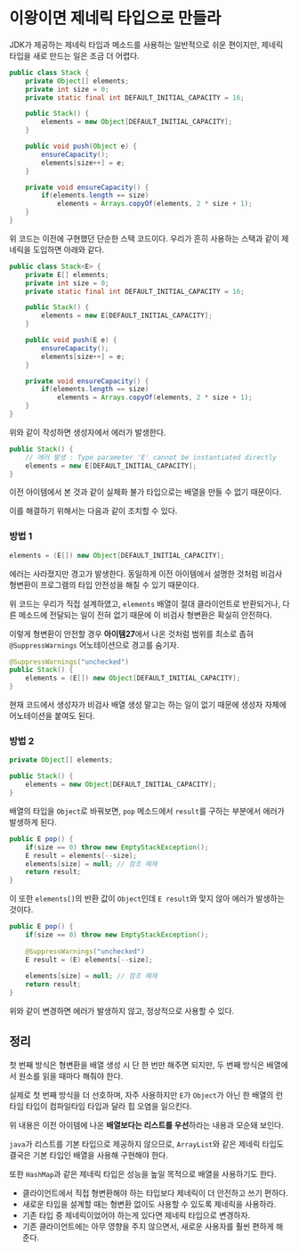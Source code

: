 # 이왕이면 제네릭 타입으로 만들라

JDK가 제공하는 제네릭 타입과 메소드를 사용하는 일반적으로 쉬운 편이지만, 제네릭 타입을 새로 만드는 일은 조금 더 어렵다.

```java
public class Stack {
    private Object[] elements;
    private int size = 0;
    private static final int DEFAULT_INITIAL_CAPACITY = 16;

    public Stack() {
        elements = new Object[DEFAULT_INITIAL_CAPACITY];
    }

    public void push(Object e) {
        ensureCapacity();
        elements[size++] = e;
    }

    private void ensureCapacity() {
        if(elements.length == size)
            elements = Arrays.copyOf(elements, 2 * size + 1);
    }
}
```

위 코드는 이전에 구현했던 단순한 스택 코드이다.
우리가 흔히 사용하는 스택과 같이 제네릭을 도입하면 아래와 같다.

```java
public class Stack<E> {
    private E[] elements;
    private int size = 0;
    private static final int DEFAULT_INITIAL_CAPACITY = 16;

    public Stack() {
        elements = new E[DEFAULT_INITIAL_CAPACITY];
    }

    public void push(E e) {
        ensureCapacity();
        elements[size++] = e;
    }

    private void ensureCapacity() {
        if(elements.length == size)
            elements = Arrays.copyOf(elements, 2 * size + 1);
    }
}
```

위와 같이 작성하면 생성자에서 에러가 발생한다.

```java
public Stack() {
    // 에러 발생 : Type parameter 'E' cannot be instantiated directly
    elements = new E[DEFAULT_INITIAL_CAPACITY];
}
```

이전 아이템에서 본 것과 같이 실체화 불가 타입으로는 배열을 만들 수 없기 때문이다.

이를 해결하기 위해서는 다음과 같이 조치할 수 있다.

### 방법 1

```java
elements = (E[]) new Object[DEFAULT_INITIAL_CAPACITY];
```

에러는 사라졌지만 경고가 발생한다. 동일하게 이전 아이템에서 설명한 것처럼 비검사 형변환이 프로그램의 타입 안전성을 해칠 수 있기 때문이다.

위 코드는 우리가 직접 설계하였고, `elements` 배열이 절대 클라이언트로 반환되거나, 다른 메소드에 전달되는 일이 전혀 없기 때문에 이 비검사 형변환은 확실히 안전하다.

이렇게 형변환이 안전할 경우 **아이템27**에서 나온 것처럼 범위를 최소로 좁혀 `@SuppressWarnings` 어노테이션으로 경고를 숨기자.

```java
@SuppressWarnings("unchecked")
public Stack() {
    elements = (E[]) new Object[DEFAULT_INITIAL_CAPACITY];
}
```

현재 코드에서 생성자가 비검사 배열 생성 말고는 하는 일이 없기 때문에 생성자 자체에 어노테이션을 붙여도 된다.

### 방법 2

```java
private Object[] elements;

public Stack() {
    elements = new Object[DEFAULT_INITIAL_CAPACITY];
}
```

배열의 타입을 `Object`로 바꿔보면, `pop` 메소드에서 `result`를 구하는 부분에서 에러가 발생하게 된다.

```java
public E pop() {
    if(size == 0) throw new EmptyStackException();
    E result = elements[--size];
    elements[size] = null; // 참조 해제
    return result;
}
```

이 또한 `elements[]`의 반환 값이 `Object`인데 `E result`와 맞지 않아 에러가 발생하는 것이다.

```java
public E pop() {
    if(size == 0) throw new EmptyStackException();
    
    @SuppressWarnings("unchecked")
    E result = (E) elements[--size];
    
    elements[size] = null; // 참조 해제
    return result;
}
```

위와 같이 변경하면 에러가 발생하지 않고, 정상적으로 사용할 수 있다.

## 정리

첫 번째 방식은 형변환을 배열 생성 시 단 한 번만 해주면 되지만,
두 번째 방식은 배열에서 원소를 읽을 때마다 해줘야 한다.

실제로 첫 번째 방식을 더 선호하며, 자주 사용하지만 `E`가 `Object`가 아닌 한 배열의 런타임 타입이 컴파일타임 타입과 달라 힙 오염을 일으킨다.

위 내용은 이전 아이템에 나온 **배열보다는 리스트를 우선**하라는 내용과 모순돼 보인다.

`java`가 리스트를 기본 타입으로 제공하지 않으므로, `ArrayList`와 같은 제네릭 타입도 결국은 기본 타입인 배열을 사용해 구현해야 한다.

또한 `HashMap`과 같은 제네릭 타입은 성능을 높일 목적으로 배열을 사용하기도 한다.

- 클라이언트에서 직접 형변환해야 하는 타입보다 제네릭이 더 안전하고 쓰기 편하다.
- 새로운 타입을 설계할 때는 형변환 없이도 사용할 수 있도록 제네릭을 사용하라.
- 기존 타입 중 제네릭이었어야 하는게 있다면 제네릭 타입으로 변경하자.
- 기존 클라이언트에는 아무 영향을 주지 않으면서, 새로운 사용자를 훨씬 편하게 해준다.